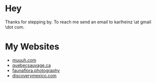 # Hey

Thanks for stepping by. To reach me send an email to karlheinz \at gmail \dot com.

# My Websites
- [muuuh.com](https://muuuh.com "Wildlife Photography")
- [quebecsauvage.ca](https://quebecsauvage.ca "Sur la nature et la vie sauvage")
- [faunaflora.photography](https://faunaflora.photography "Fauna Flora Photography")
- [discoverymexico.com](https://www.discoverymexico.com "Discovery Mexico")

